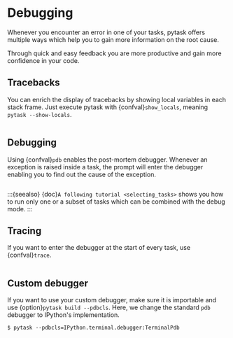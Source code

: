 # Debugging

Whenever you encounter an error in one of your tasks, pytask offers multiple ways which
help you to gain more information on the root cause.

Through quick and easy feedback you are more productive and gain more confidence in your
code.

## Tracebacks

You can enrich the display of tracebacks by showing local variables in each stack frame.
Just execute pytask with {confval}`show_locals`, meaning `pytask --show-locals`.

```{image} /_static/images/show-locals.svg
```

## Debugging

Using {confval}`pdb` enables the post-mortem debugger. Whenever an exception is raised
inside a task, the prompt will enter the debugger enabling you to find out the cause of
the exception.

```{image} /_static/images/pdb.svg
```

:::{seealso}
{doc}`A following tutorial <selecting_tasks>` shows you how to run only one or a
subset of tasks which can be combined with the debug mode.
:::

## Tracing

If you want to enter the debugger at the start of every task, use {confval}`trace`.

```{image} /_static/images/trace.svg
```

## Custom debugger

If you want to use your custom debugger, make sure it is importable and use
{option}`pytask build --pdbcls`. Here, we change the standard `pdb` debugger to
IPython's implementation.

```console
$ pytask --pdbcls=IPython.terminal.debugger:TerminalPdb
```

